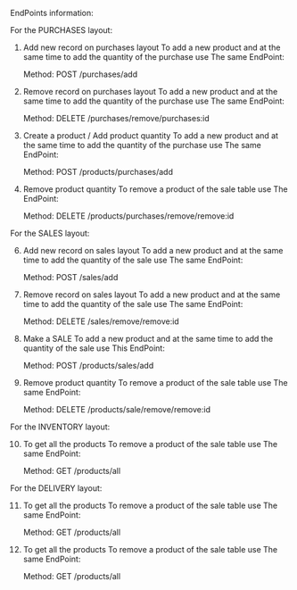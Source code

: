 EndPoints information:

For the PURCHASES layout:

1. Add new record on purchases layout
To add a new product and at the same time to add the quantity of the purchase use 
The same EndPoint:
	
	Method: POST
	/purchases/add

2. Remove record on purchases layout
To add a new product and at the same time to add the quantity of the purchase use 
The same EndPoint:
	
	Method: DELETE
	/purchases/remove/purchases:id

3. Create a product / Add product quantity
To add a new product and at the same time to add the quantity of the purchase use 
The same EndPoint:

	Method: POST
	/products/purchases/add

4. Remove product quantity
To remove a product of the sale table use The EndPoint:
	
	Method: DELETE
	/products/purchases/remove/remove:id

For the SALES layout:

6. Add new record on sales layout
To add a new product and at the same time to add the quantity of the sale use 
The same EndPoint:
	
	Method: POST
	/sales/add

7. Remove record on sales layout
To add a new product and at the same time to add the quantity of the sale use 
The same EndPoint:
	
	Method: DELETE
	/sales/remove/remove:id

8. Make a SALE
To add a new product and at the same time to add the quantity of the sale use 
This EndPoint:

	Method: POST
	/products/sales/add

9. Remove product quantity
To remove a product of the sale table use The same EndPoint:
	
	Method: DELETE
	/products/sale/remove/remove:id


For the INVENTORY layout:

10. To get all the products
To remove a product of the sale table use The same EndPoint:
	
	Method: GET
	/products/all


For the DELIVERY layout:

11. To get all the products
To remove a product of the sale table use The same EndPoint:
	
	Method: GET
	/products/all

12. To get all the products
To remove a product of the sale table use The same EndPoint:
	
	Method: GET
	/products/all
